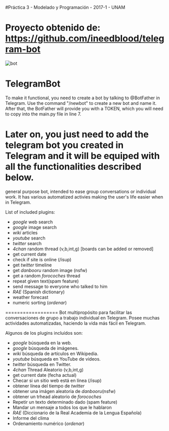 #Práctica 3 - Modelado y Programación - 2017-1 - UNAM

Proyecto obtenido de: https://github.com/ineedblood/telegram-bot
================
![bot](https://cloud.githubusercontent.com/assets/13952922/18152580/5f6da25e-6fbc-11e6-8354-30176c68b02f.jpg)
# TelegramBot
To make it functional, you need to create a bot by talking to @BotFather in Telegram. Use the command "/newbot"
to create a new bot and name it. After that, the BotFather will provide you with a TOKEN, which you will need to copy into the main.py file in line 7. 

Later on, you just need to add the telegram bot you created in Telegram and it will be equiped with all the functionalities described below. 
================

general purpose bot, intended to ease group conversations or individual work. It has various automatized activies making the user's life easier when in Telegram.

List of included plugins:

* *google* web search
* *google* image search
* *wiki* articles
* *youtube* search
* *twitter* search
* *4chan* random thread (v,b,int,g) [boards can be added or removed]
* get current date
* check if site is online (/isup)
* get *twitter* timeline
* get *danbooru* random image (nsfw)
* get a random *forocoches* thread 
* repeat given text(spam feature)
* send message to everyone who talked to him
* *RAE* (Spanish dictionary)
* weather forecast
* numeric sorting (*ordenar*)

==================
Bot multipropósito para facilitar las conversaciones de grupo a trabajo individual en Telegram. 
Posee muchas actividades automatizadas, haciendo la vida más fácil en Telegram. 

Algunos de los plugins incluídos son: 

* *google* búsqueda en la web.
* *google* búsqueda de imágenes.
* *wiki* búsqueda de artículos en Wikipedia.
* *youtube* búsqueda en YouTube de videos.
* *twitter* búsqueda en Twitter.
* *4chan* Thread Aleatorio (v,b,int,g)
* get current date (fecha actual)
* Checar si un sitio web está en línea (/isup)
* obtener línea del tiempo de *twitter* 
* obtener una imágen aleatoria de *danbooru*(nsfw)
* obtener un trhead aleatorio de *forocoches* 
* Repetir un texto determinado dado (spam feature)
* Mandar un mensaje a todos los que le hablaron
* *RAE* (Diccionario de la Real Academia de la Lengua Española)
* Informe del clima
* Ordenamiento numérico (*ordenar*)
